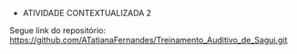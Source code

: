 
- ATIVIDADE CONTEXTUALIZADA 2

Segue link do repositório: https://github.com/ATatianaFernandes/Treinamento_Auditivo_de_Sagui.git
